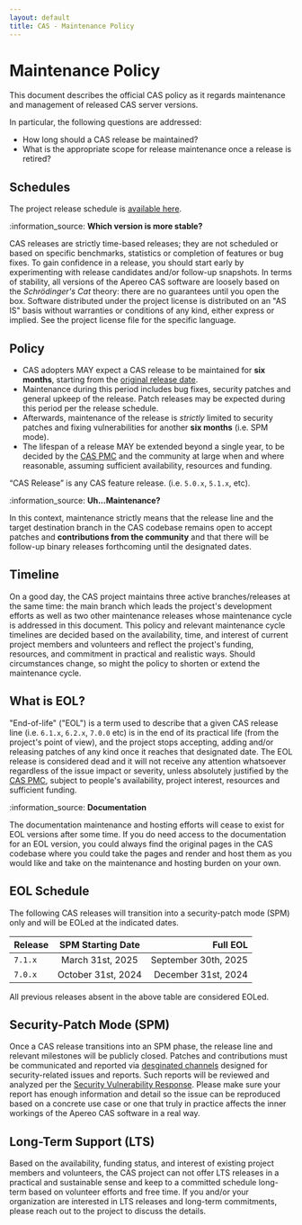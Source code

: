 ```yaml
---
layout: default
title: CAS - Maintenance Policy
---
```


# Maintenance Policy

This document describes the official CAS policy as it regards maintenance and management of released CAS server versions.

In particular, the following questions are addressed:

- How long should a CAS release be maintained?
- What is the appropriate scope for release maintenance once a release is retired?

## Schedules

The project release schedule is [available here](https://github.com/apereo/cas/milestones).

<div class="alert alert-info">:information_source: <strong>Which version is more stable?</strong><p>CAS releases are strictly time-based releases; they 
are not scheduled or based on specific benchmarks, statistics or completion of features or bug fixes. To gain confidence in a 
release, you should start early by experimenting with release candidates and/or follow-up snapshots.
In terms of stability, all versions of the Apereo CAS software are loosely based on the <i>Schrödinger's Cat</i> theory: there are no guarantees 
until you open the box. Software distributed under the project license is distributed on an "AS IS" basis without warranties or conditions 
of any kind, either express or implied. See the project license file for the specific language.
</p></div>

## Policy

- CAS adopters MAY expect a CAS release to be maintained for **six months**, starting from the [original release date](https://github.com/apereo/cas/releases).
- Maintenance during this period includes bug fixes, security patches and general upkeep of the release. Patch releases may be expected during this period per the release schedule.
- Afterwards, maintenance of the release is *strictly* limited to security patches and fixing vulnerabilities for another **six months** (i.e. SPM mode).
- The lifespan of a release MAY be extended beyond a single year, to be decided by the [CAS PMC](Project-Committee.html) and the community at large when and where reasonable, assuming sufficient availability, resources and funding.

“CAS Release” is any CAS feature release. (i.e. `5.0.x`, `5.1.x`, etc).

<div class="alert alert-info">:information_source: <strong>Uh...Maintenance?</strong><p>
In this context, maintenance strictly means that the release line and the target destination branch in the CAS codebase remains open to
  accept patches and <strong>contributions from the community</strong> and that there will be follow-up binary releases forthcoming until the designated dates. 
</p></div>

## Timeline

On a good day, the CAS project maintains three active branches/releases at the same time: the main branch which leads the 
project's development efforts as well as two other maintenance releases whose maintenance cycle is addressed in this document. 
This policy and relevant maintenance cycle timelines are decided based on the availability, time, and interest of current project 
members and volunteers and reflect the project's funding, resources, and commitment in practical and realistic ways. Should 
circumstances change, so might the policy to shorten or extend the maintenance cycle.

## What is EOL?

"End-of-life" ("EOL") is a term used to describe that a given CAS release line (i.e. `6.1.x`, `6.2.x`, `7.0.0` etc) is in the end 
of its practical life (from the project's point of view), and the project stops accepting, adding and/or releasing patches of any 
kind once it reaches that designated date. The EOL release is considered dead and it will not receive any attention whatsoever 
regardless of the issue impact or severity, unless absolutely justified by the [CAS PMC](Project-Committee.html), subject to people's availability, 
project interest, resources and sufficient funding.

<div class="alert alert-info">:information_source: <strong>Documentation</strong><p>
The documentation maintenance and hosting efforts will cease to exist for EOL versions after some time. If you do need access to the documentation
for an EOL version, you could always find the original pages in the CAS codebase where you could take the pages and render and host
them as you would like and take on the maintenance and hosting burden on your own.
</p></div>

## EOL Schedule

The following CAS releases will transition into a security-patch mode (SPM) only and will be EOLed at the indicated dates.

| Release | SPM Starting Date  |             Full EOL |
|---------|:------------------:|---------------------:|
| `7.1.x` |  March 31st, 2025  | September 30th, 2025 |
| `7.0.x` | October 31st, 2024 |  December 31st, 2024 |

All previous releases absent in the above table are considered EOLed.

## Security-Patch Mode (SPM)

Once a CAS release transitions into an SPM phase, the release line and relevant milestones will be publicly 
closed. Patches and contributions must be communicated and reported via [desginated channels](/cas/Mailing-Lists.html) designed 
for security-related issues and reports. Such reports will be reviewed and analyzed per the [Security Vulnerability Response](/cas/developer/Sec-Vuln-Response.html). 
Please make sure your report has enough information and detail so the issue can be reproduced based on a concrete 
use case or one that truly in practice affects the inner workings of the Apereo CAS software in a real way.

## Long-Term Support (LTS)

Based on the availability, funding status, and interest of existing project members and volunteers, 
the CAS project can not offer LTS releases in a practical and sustainable sense and keep to a committed schedule 
long-term based on volunteer efforts and free time. If you and/or your organization are interested in LTS releases 
and long-term commitments, please reach out to the project to discuss the details.
